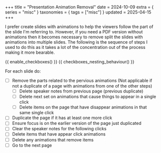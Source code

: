 +++
title = "Presentation Animation Removal"
date = 2024-10-09
extra = { series = "misc" }
taxonomies = { tags = ["misc"] }
updated = 2025-04-15
+++

I prefer create slides with animations to help the viewers follow the part of the slide I'm referring to.
However, if you need a PDF version without animations then it becomes necessary to remove split the slides with animations into multiple slides.
The following is the sequence of steps I used to do this as it takes a lot of the concentration out of the process making it more bearable.

{{ enable_checkboxes() }}
{{ checkboxes_nesting_behaviour() }}

For each slide do:

- [ ] Remove the parts related to the pervious animations (Not applicable if not a duplicate of a page with animations from one of the other steps)
  - [ ] Delete speaker notes from previous page (previous duplicate)
  - [ ] Delete next set on animations that cause things to appear in a single click
  - [ ] Delete items on the page that have disappear animations in that same single click
- [ ] Duplicate the page if it has at least one more click
- [ ] Ensure focus is on the earlier version of the page just duplicated
- [ ] Clear the speaker notes for the following clicks
- [ ] Delete items that have appear click animations
- [ ] Delete any animations that remove items
- [ ] Go to the next page
